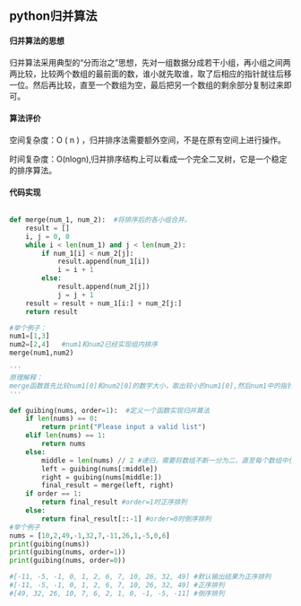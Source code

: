 ## python归并算法



#### 归并算法的思想

归并算法采用典型的“分而治之”思想，先对一组数据分成若干小组，再小组之间两两比较，比较两个数组的最前面的数，谁小就先取谁，取了后相应的指针就往后移一位。然后再比较，直至一个数组为空，最后把另一个数组的剩余部分复制过来即可。


#### 算法评价

空间复杂度：O ( n ) ，归并排序法需要额外空间，不是在原有空间上进行操作。

时间复杂度：O(nlogn),归并排序结构上可以看成一个完全二叉树，它是一个稳定的排序算法。

#### 代码实现

```python

def merge(num_1, num_2):  #将排序后的各小组合并。
    result = []
    i, j = 0, 0
    while i < len(num_1) and j < len(num_2):  
        if num_1[i] < num_2[j]:
            result.append(num_1[i])
            i = i + 1
        else:
            result.append(num_2[j])
            j = j + 1
    result = result + num_1[i:] + num_2[j:]
    return result

#举个例子：
num1=[1,3]
num2=[2,4]   #num1和num2已经实现组内排序
merge(num1,num2) 

'''
原理解释：
merge函数首先比较num1[0]和num2[0]的数字大小，取出较小的num1[0],然后num1中的指针向后一位，再比较num1[1]和num2[0]的大小，此时num2[0]更小，取出后num2的指针向后一位，再比较num1[1]和num2[1]的大小，取出较小的num1[1],此时num1中的数字已经全部取出，num2中还剩1个（说明这个数字是最大的），将其直接取出，置于最后，就完成了“合并”的工作。
'''
```



```python
def guibing(nums, order=1):  #定义一个函数实现归并算法
    if len(nums) == 0:
        return print("Please input a valid list")
    elif len(nums) == 1:
        return nums
    else:
        middle = len(nums) // 2 #递归，需要将数组不断一分为二，直至每个数组中仅包含1个元素
        left = guibing(nums[:middle])  
        right = guibing(nums[middle:])  
        final_result = merge(left, right)
    if order == 1:
        return final_result #order=1时正序排列
    else:
        return final_result[::-1] #order=0时倒序排列
#举个例子
nums = [10,2,49,-1,32,7,-11,26,1,-5,0,6]
print(guibing(nums))
print(guibing(nums, order=1))
print(guibing(nums, order=0))

#[-11, -5, -1, 0, 1, 2, 6, 7, 10, 26, 32, 49] #默认输出结果为正序排列
#[-11, -5, -1, 0, 1, 2, 6, 7, 10, 26, 32, 49] #正序排列
#[49, 32, 26, 10, 7, 6, 2, 1, 0, -1, -5, -11] #倒序排列
```

